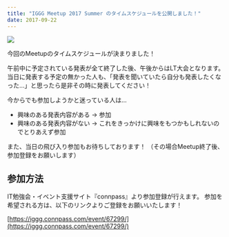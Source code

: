 ```yaml
---
title: "IGGG Meetup 2017 Summer のタイムスケジュールを公開しました！"
date: 2017-09-22
---
```


[![](https://www.iggg.org/wp-content/uploads/2017/09/new_meetup_2017_summer-300x169.jpg)](https://www.iggg.org/wp-content/uploads/2017/09/new_meetup_2017_summer.jpg)

今回のMeetupのタイムスケジュールが決まりました！

午前中に予定されている発表が全て終了した後、午後からはLT大会となります。
当日に発表する予定の無かった人も、「発表を聞いていたら自分も発表したくなった...」と思ったら是非その時に発表してください！

今からでも参加しようかと迷っている人は...

* 興味のある発表内容がある -> 参加
* 興味のある発表内容がない -> これをきっかけに興味をもつかもしれないのでとりあえず参加

また、当日の飛び入り参加もお待ちしております！
（その場合Meetup終了後、参加登録をお願いします）

## 参加方法

IT勉強会・イベント支援サイト『connpass』より参加登録が行えます。
参加を希望される方は、以下のリンクよりご登録をお願いいたします！

[https://iggg.connpass.com/event/67299/](https://iggg.connpass.com/event/67299/)